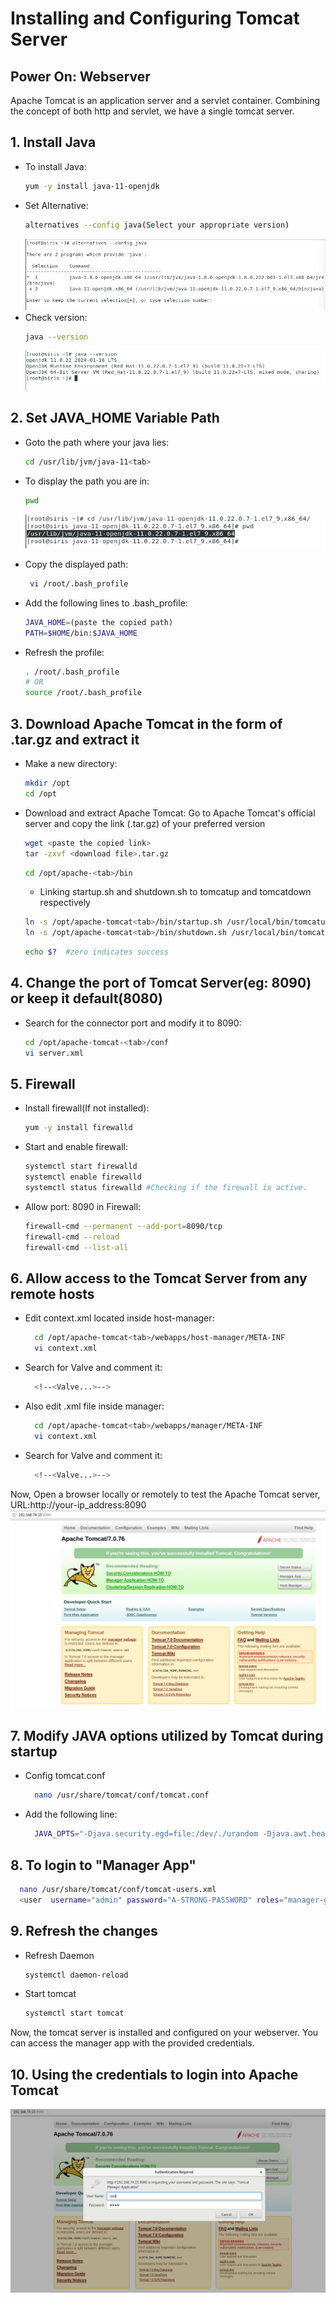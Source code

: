 # Installing and Configuring Tomcat Server

## Power On: Webserver

Apache Tomcat is an application server and a servlet container. Combining the concept of both http and servlet, we have a single tomcat server.

## 1. Install Java

  - To install Java:
    ```bash
    yum -y install java-11-openjdk
    ```
  - Set Alternative:
    ```bash
    alternatives --config java(Select your appropriate version)
    ```
    ![alt-java](https://github.com/SirJosh-i/Basic-Devops---CI-CD/blob/master/Tomcat-pics/alternatives-java.png)
  - Check version:
    ```bash
    java --version
    ```
    ![java-version](https://github.com/SirJosh-i/Basic-Devops---CI-CD/blob/master/Tomcat-pics/java-version.png)
    
## 2. Set JAVA_HOME Variable Path
  - Goto the path where your java lies:
    ```bash
    cd /usr/lib/jvm/java-11<tab>
    ```
  - To display the path you are in:
    ```bash
    pwd
    ```
    ![java-pwd](https://github.com/SirJosh-i/Basic-Devops---CI-CD/blob/master/Tomcat-pics/java-pwd.png)
  - Copy the displayed path:
    ```bash
     vi /root/.bash_profile
    ```

  - Add the following lines to .bash_profile:
      ```bash
      JAVA_HOME=(paste the copied path)
      PATH=$HOME/bin:$JAVA_HOME
      ```
  - Refresh the profile:
    ```bash
    . /root/.bash_profile
    # OR
    source /root/.bash_profile
    ```

## 3. Download Apache Tomcat in the form of .tar.gz and extract it

   - Make a new directory:
     ```bash
     mkdir /opt
     cd /opt
     ```

   - Download and extract Apache Tomcat:
     Go to Apache Tomcat's official server and copy the link (.tar.gz) of your preferred version
     ```bash
     wget <paste the copied link>
     tar -zxvf <download file>.tar.gz
     ```
     ```bash
     cd /opt/apache-<tab>/bin
     ```
     
     - Linking startup.sh and shutdown.sh to tomcatup and tomcatdown respectively
     ```bash
     ln -s /opt/apache-tomcat<tab>/bin/startup.sh /usr/local/bin/tomcatup
     ln -s /opt/apache-tomcat<tab>/bin/shutdown.sh /usr/local/bin/tomcatdown
     ```
     ```bash
     echo $?  #zero indicates success
     ```

## 4. Change the port of Tomcat Server(eg: 8090) or keep it default(8080)

  - Search for the connector port and modify it to 8090:
    ```bash
    cd /opt/apache-tomcat-<tab>/conf
    vi server.xml
    ```

## 5. Firewall

  - Install firewall(If not installed):
    ```bash
    yum -y install firewalld
    ```
  - Start and enable firewall:
    ```bash
    systemctl start firewalld
    systemctl enable firewalld
    systemctl status firewalld #Checking if the firewall is active.
    ```
  - Allow port: 8090 in Firewall:
    
    ```bash
    firewall-cmd --permanent --add-port=8090/tcp
    firewall-cmd --reload
    firewall-cmd --list-all
    ```
    
## 6. Allow access to the Tomcat Server from any remote hosts

  - Edit context.xml located inside host-manager:
    ```bash
      cd /opt/apache-tomcat<tab>/webapps/host-manager/META-INF
      vi context.xml
    ```
  - Search for Valve and comment it:
    ```bash
      <!--<Valve...>-->
    ```
  - Also edit .xml file inside manager:
    ```bash
      cd /opt/apache-tomcat<tab>/webapps/manager/META-INF
      vi context.xml
    ```
  - Search for Valve and comment it:
    ```bash
      <!--<Valve...>-->
    ```
Now, Open a browser locally or remotely to test the Apache Tomcat server, URL:http://your-ip_address:8090
![Apache Tomcat-Server](https://github.com/SirJosh-i/Basic-Devops---CI-CD/blob/master/Tomcat-pics/apache-tomcat.png)

## 7. Modify JAVA options utilized by Tomcat during startup
  - Config tomcat.conf 
    ```bash
      nano /usr/share/tomcat/conf/tomcat.conf
    ```
  - Add the following line:
    ```bash
      JAVA_OPTS="-Djava.security.egd=file:/dev/./urandom -Djava.awt.headless=true -Xmx256m -XX:MaxPermSize=128m -XX:+UseConcMarkSweepGC"
    ```
## 8. To login to "Manager App"
  ```bash
    nano /usr/share/tomcat/conf/tomcat-users.xml
    <user  username="admin" password="A-STRONG-PASSWORD" roles="manager-gui,admin-gui"/>
  ```

## 9. Refresh the changes
  - Refresh Daemon
    ```bash
    systemctl daemon-reload
    ```
  - Start tomcat
    ```bash
    systemctl start tomcat
    ```
Now, the tomcat server is installed and configured on your webserver. You can access the manager app with the provided credentials. 
## 10. Using the credentials to login into Apache Tomcat
![Manager-app-login](https://github.com/SirJosh-i/Basic-Devops---CI-CD/blob/master/Tomcat-pics/tomcat-credentials.png)

    
